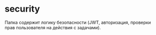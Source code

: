 # security

Папка содержит логику безопасности (JWT, авторизация, проверки прав пользователя на действия с задачами).
